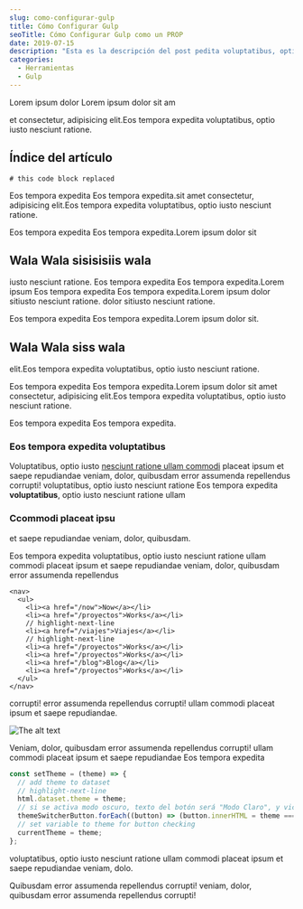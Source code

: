 ```yaml
---
slug: como-configurar-gulp
title: Cómo Configurar Gulp
seoTitle: Cómo Configurar Gulp como un PROP
date: 2019-07-15
description: "Esta es la descripción del post pedita voluptatibus, optio iusto nesciunt ratione."
categories:
  - Herramientas
  - Gulp
---
```


Lorem ipsum dolor Lorem ipsum dolor sit am

et consectetur, adipisicing elit.Eos tempora expedita voluptatibus, optio iusto nesciunt ratione.

## Índice del artículo

```toc
# this code block replaced
```

Eos tempora expedita Eos tempora expedita.sit amet consectetur, adipisicing elit.Eos tempora expedita voluptatibus, optio iusto nesciunt ratione.

Eos tempora expedita Eos tempora expedita.Lorem ipsum dolor sit

## Wala Wala sisisisiis wala

iusto nesciunt ratione. Eos tempora expedita Eos tempora expedita.Lorem ipsum Eos tempora expedita Eos tempora expedita.Lorem ipsum dolor sitiusto nesciunt ratione. dolor sitiusto nesciunt ratione.

Eos tempora expedita Eos tempora expedita.Lorem ipsum dolor sit.

## Wala Wala siss wala

elit.Eos tempora expedita voluptatibus, optio iusto nesciunt ratione.

Eos tempora expedita Eos tempora expedita.Lorem ipsum dolor sit amet consectetur, adipisicing elit.Eos tempora expedita voluptatibus, optio iusto nesciunt ratione.

Eos tempora expedita Eos tempora expedita.

### Eos tempora expedita voluptatibus

Voluptatibus, optio iusto [nesciunt ratione ullam commodi](https://rubenvara.io) placeat ipsum et saepe repudiandae veniam, dolor, quibusdam error assumenda repellendus corrupti! voluptatibus, optio iusto nesciunt ratione Eos tempora expedita **voluptatibus**, optio iusto nesciunt ratione ullam

### Ccommodi placeat ipsu

et saepe repudiandae veniam, dolor, quibusdam.

Eos tempora expedita voluptatibus, optio iusto nesciunt ratione ullam commodi placeat ipsum et saepe repudiandae veniam, dolor, quibusdam error assumenda repellendus

```html{numberLines: true}
<nav>
  <ul>
    <li><a href="/now">Now</a></li>
    <li><a href="/proyectos">Works</a></li>
    // highlight-next-line
    <li><a href="/viajes">Viajes</a></li>
    // highlight-next-line
    <li><a href="/proyectos">Works</a></li>
    <li><a href="/proyectos">Works</a></li>
    <li><a href="/blog">Blog</a></li>
    <li><a href="/proyectos">Works</a></li>
  </ul>
</nav>
```

corrupti! error assumenda repellendus corrupti! ullam commodi placeat ipsum et saepe repudiandae.

![The alt text](https://rvio.s3-eu-west-1.amazonaws.com/page+photos/Captura+de+pantalla+2019-09-27+a+las+21.11.16.png "the title")

Veniam, dolor, quibusdam error assumenda repellendus corrupti! ullam commodi placeat ipsum et saepe repudiandae Eos tempora expedita

```js
const setTheme = (theme) => {
  // add theme to dataset
  // highlight-next-line
  html.dataset.theme = theme;
  // si se activa modo oscuro, texto del botón será "Modo Claro", y viceversa
  themeSwitcherButton.forEach((button) => (button.innerHTML = theme === "dark" ? "☀️ Modo Claro" : "🌘 Modo Oscuro"));
  // set variable to theme for button checking
  currentTheme = theme;
};
```

voluptatibus, optio iusto nesciunt ratione ullam commodi placeat ipsum et saepe repudiandae veniam, dolo.

Quibusdam error assumenda repellendus corrupti! veniam, dolor, quibusdam error assumenda repellendus corrupti!

